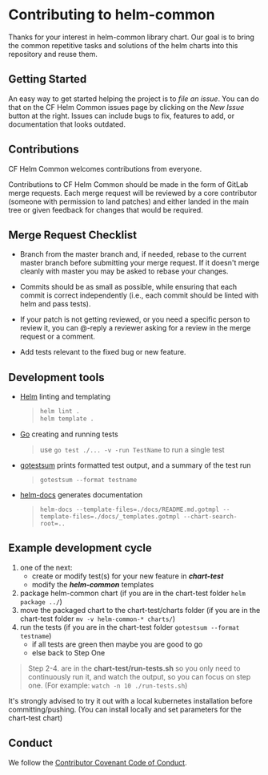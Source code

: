 # Contributing to helm-common

Thanks for your interest in helm-common library chart. Our goal is to bring the common repetitive tasks and solutions of the helm charts into this repository and reuse them.

## Getting Started

An easy way to get started helping the project is to *file an issue*. You can do that on the CF Helm Common issues page by clicking on the *New Issue* button at the right. Issues can include bugs to fix, features to add, or documentation that looks outdated.

## Contributions

CF Helm Common welcomes contributions from everyone.

Contributions to CF Helm Common should be made in the form of GitLab merge requests. Each merge request will
be reviewed by a core contributor (someone with permission to land patches) and either landed in the
main tree or given feedback for changes that would be required.

## Merge Request Checklist

- Branch from the master branch and, if needed, rebase to the current master
  branch before submitting your merge request. If it doesn't merge cleanly with
  master you may be asked to rebase your changes.

- Commits should be as small as possible, while ensuring that each commit is
  correct independently (i.e., each commit should be linted with helm and pass tests).

- If your patch is not getting reviewed, or you need a specific person to review
  it, you can @-reply a reviewer asking for a review in the merge request or a
  comment.

- Add tests relevant to the fixed bug or new feature.

## Development tools

- [Helm](https://helm.sh/docs/intro/install/) linting and templating

  > ```sh
  > helm lint .
  > helm template .
  > ```

- [Go](https://golang.org/doc/install) creating and running tests
  > use `go test ./... -v -run TestName` to run a single test
- [gotestsum](https://github.com/gotestyourself/gotestsum) prints formatted test output,
  and a summary of the test run
  > `gotestsum --format testname`
- [helm-docs](https://github.com/norwoodj/helm-docs) generates documentation
  > `helm-docs --template-files=./docs/README.md.gotmpl --template-files=./docs/_templates.gotmpl --chart-search-root=..`

## Example development cycle

1. one of the next:
   - create or modify test(s) for your new feature in ***chart-test***
   - modify the ***helm-common*** templates
1. package helm-common chart (if you are in the chart-test folder `helm package ../`)
1. move the packaged chart to the chart-test/charts folder (if you are in the chart-test folder `mv -v helm-common-* charts/`)
1. run the tests (if you are in the chart-test folder `gotestsum --format testname`)
   - if all tests are green then maybe you are good to go
   - else back to Step One

> Step 2-4. are in the **chart-test/run-tests.sh** so you only need to continuously run it, and watch the output,
> so you can focus on step one. (For example: `watch -n 10 ./run-tests.sh`)

It's strongly advised to try it out with a local kubernetes installation before committing/pushing.
(You can install locally and set parameters for the chart-test chart)

## Conduct

We follow the [Contributor Covenant Code of Conduct](CODE_OF_CONDUCT.md).
